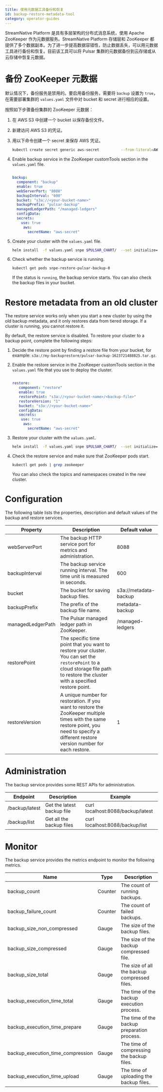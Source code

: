 ```yaml
---
title: 使用元数据工具备份和恢复
id: backup-restore-metadata-tool
category: operator-guides
---
```


StreamNative Platform 是具有多层架构的分布式消息系统，使用 Apache ZooKeeper 作为元数据服务。StreamNative Platform 存储层和 ZooKeeper 都提供了多个数据副本。为了进一步提高数据容错性，防止数据丢失，可以用元数据工具进行备份和恢复。目前该工具可以将 Pulsar 集群的元数据备份到云存储或从云存储中恢复元数据。

 

# 备份 ZooKeeper 元数据

默认情况下，备份服务是禁用的。要启用备份服务，需要将 `backup` 设置为  `true`，在需要部署集群的 `values.yaml` 文件中对 bucket 和 secret 进行相应的设置。

按照如下步骤备份集群的 ZooKeeper 元数据：

1. 在 AWS S3 中创建一个 bucket 以保存备份文件。
2. 新建访问 AWS S3 的凭证。
3. 用以下命令创建一个 secret 来保存 AWS 凭证。

	```bash
	kubectl create secret generic aws-secret          --from-literal=AWS_ACCESS_KEY_ID=<YOUR_ACCESS_KEY_ID>    --from-literal=AWS_SECRET_ACCESS_KEY=<YOUR_AWS_SECRET_ACCESS_KEY>
	```

4. Enable backup service in the ZooKeeper customTools section in the `values.yaml` file.

	```yaml

 	backup:
 	  component: "backup"
 	  enable: true
 	  webServerPort: "8088"
 	  backupInterval: "600"
 	  bucket: "s3a://<your-bucket-name>"
 	  backupPrefix: "pulsar-backup"
 	  managedLedgerPath: "/managed-ledgers"
 	  configData:
 	  secrets:
 	   	use: true
 	     aws:
 	       secretName: "aws-secret"
 	```

5. Create your cluster with the `values.yaml` file.

	```bash
	helm install  -f values.yaml snpe $PULSAR_CHART/  --set initialize=true --set namespace=snpe
	```

6. Check whether the backup service is running.

	```bash
	kubectl get pods snpe-restore-pulsar-backup-0
	```
	
	If the status is `running`, the backup service starts. You can also check the backup files in your bucket.

# Restore metadata from an old cluster

The restore service works only when you start a new cluster by using the old backup metadata, and it only restores data from tiered storage. If a cluster is running, you cannot restore it.

By default, the restore service is disabled. To restore your cluster to a backup point, complete the following steps:

1. Decide the restore point by finding a restore file from your bucket, for example: `s3a://my-backuprestore/pulsar-backup-1623721488825.tar.gz`.

2. Enable the restore service in the ZooKeeper customTools section in the `values.yaml` file that you use to deploy the cluster.

	```yaml

 	restore:
 	   component: "restore"
 	   enable: true
 	   restorePoint: "s3a://<your-bucket-name>/<backup-file>"
 	   restoreVersion: "1"
 	   bucket: "s3a://<your-bucket-name>"
 	   configData:
 	   secrets:
 	   	use: true
 	     aws:
 	       secretName: "aws-secret"
 	```

3. Restore your cluster with the `values.yaml`.

	```bash
	helm install  -f values.yaml snpe $PULSAR_CHART/  --set initialize=true --set namespace=snpe
	```

4. Check the restore service and make sure that ZooKeeper pods start.

	```bash
	kubectl get pods | grep zookeeper
	```
	You can also check the topics and namespaces created in the new cluster.

# Configuration

The following table lists the properties, description and default values of the backup and restore services.

| Property | Description | Default value |
| -------- | ----------- | ------------- |
| webServerPort | The backup HTTP service port for metrics and administration. | 8088 |
| backupInterval | The backup service running interval. The time unit is measured in seconds. | 600 |
| bucket | The bucket for saving backup files. | s3a://metadata-backup |
| backupPrefix | The prefix of the backup file name. | metadata-backup |
| managedLedgerPath | The Pulsar managed ledger path in ZooKeeper.  | /managed-ledgers |
| restorePoint | The specific time point that you want to restore your cluster. You can set the `restorePoint` to a cloud storage file path to restore the cluster with a specified restore point. | |
| restoreVersion | A unique number for restoration. If you want to restore the ZooKeeper multiple times with the same restore point, you need to specify a different restore version number for each restore. | 1 |

# Administration

The backup service provides some REST APIs for administration.

| Endpoint | Description | Example |
| -------- | ----------- | ------- |
| /backup/latest | Get the latest backup file | curl localhost:8088/backup/latest |
| /backup/list | Get all the backup files | curl localhost:8088/backup/list |

# Monitor

The backup service provides the metrics endpoint to monitor the following metrics. 

| Name | Type | Description |
| ---- | ---- | ----------- |
| backup_count | Counter | The count of running backups. |
| backup_failure_count | Counter | The count of failed backups. |
| backup_size_non_compressed | Gauge | The size of the backup files. |
| backup_size_compressed | Gauge | The size of the backup compressed file. |
| backup_size_total | Gauge | The size of all the backup compressed files. |
| backup_execution_time_total | Gauge | The time of the backup execution process. |
| backup_execution_time_prepare | Gauge | The time of the backup preparation process. |
| backup_execution_time_compression | Gauge | The time of compressing the backup files. |
| backup_execution_time_upload | Gauge | The time of uploading the backup files.|
